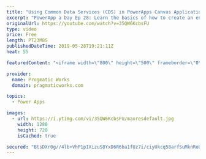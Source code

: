 ```yaml
---
title: "Using Common Data Services (CDS) in PowerApps Canvas Applications Tutorial"
excerpt: "PowerApp a Day Ep 28: Learn the basics of how to create an entity in Common Data Services (CDS) and then how to consume the entity in a PowerApps canvas application.  Building a model-driven application: https://youtu.be/3yN0-qBL8nA  PowerApps Training: http://www.pragmaticworks.com We're Passionate"
originalUrl: https://youtube.com/watch?v=35QW6KcbsFU
type: video
price: Free
length: PT23M8S
publishedDateTime: 2019-05-28T19:21:11Z
heat: 55

featuredContent: "<iframe width=\"800\" height=\"500\" frameborder=\"0\" src=\"https://www.youtube.com/embed/35QW6KcbsFU\" allow=\"accelerometer; autoplay; encrypted-media; gyroscope; picture-in-picture\" allowfullscreen></iframe>"

provider:
  name: Progmatic Works
  domain: pragmaticworks.com

topics:
  - Power Apps

images:
  - url: https://i.ytimg.com/vi/35QW6KcbsFU/maxresdefault.jpg
    width: 1280
    height: 720
    isCached: true

secured: "BtsDXr0g//4lb+VhP1pIXizuS8YxD6R6ba1fUz7i/ciyUkcq58arfSuMknRoUENVzAIw5aP6DtGQfklWqmKw9YioPddcTeZwQjAcnP+393pH9CuXIwdY26msMdhI1HmgVo0YCohunklw4/KiGk2P/h+BZs8Y5ga7BfgU3Nh2sEDyirjtLiNcRzYMfpQteV8GBLpEvt6YnAOgXw1yOmO+XLBoqXio7sMyp/Tf3vGZeFAhZUNOwvhwbUYjTWoOwN9RYq/h3ZMsIV4lYhR3UkdJzIXDMDLSmIoI4D1szgLlvXMISfyqwDyyyKCNT3Ww16jxNVJiRyC6aGpubqXBO0ocULqx6ZSxyrwkeqD2FFVgGCjpMI1DBZfU4QcqWfdj+nVC3DDT63RtRH5tvASChaHjoR+Oh7jDYV6kTCID0Uzhgjw=;pIYldEXvw3UNsTyXT62svg=="
---
```


